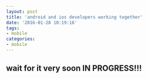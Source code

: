 ```yaml
---
layout: post
title: 'android and ios developers working together'
date: '2016-01-28 10:19:16'
tags:
- mobile
categories:
- mobile
---
```


## wait for it very soon IN PROGRESS!!!
